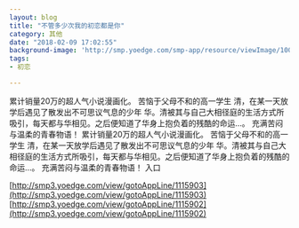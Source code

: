 ```yaml
---
layout: blog
title: "不管多少次我的初恋都是你"
category: 其他
date: "2018-02-09 17:02:55"
background-image: 'http://smp.yoedge.com/smp-app/resource/viewImage/1004048appline.png'
tags:
- 初恋

---
```

累计销量20万的超人气小说漫画化。 苦恼于父母不和的高一学生 清，在某一天放学后遇见了散发出不可思议气息的少年 华。清被其与自己大相径庭的生活方式所吸引，每天都与华相见。之后便知道了华身上抱负着的残酷的命运…。 充满苦闷与温柔的青春物语！
累计销量20万的超人气小说漫画化。 苦恼于父母不和的高一学生 清，在某一天放学后遇见了散发出不可思议气息的少年 华。清被其与自己大相径庭的生活方式所吸引，每天都与华相见。之后便知道了华身上抱负着的残酷的命运…。 充满苦闷与温柔的青春物语！
入口

[http://smp3.yoedge.com/view/gotoAppLine/1115903](http://smp3.yoedge.com/view/gotoAppLine/1115903)
[http://smp3.yoedge.com/view/gotoAppLine/1115902](http://smp3.yoedge.com/view/gotoAppLine/1115902)

        
